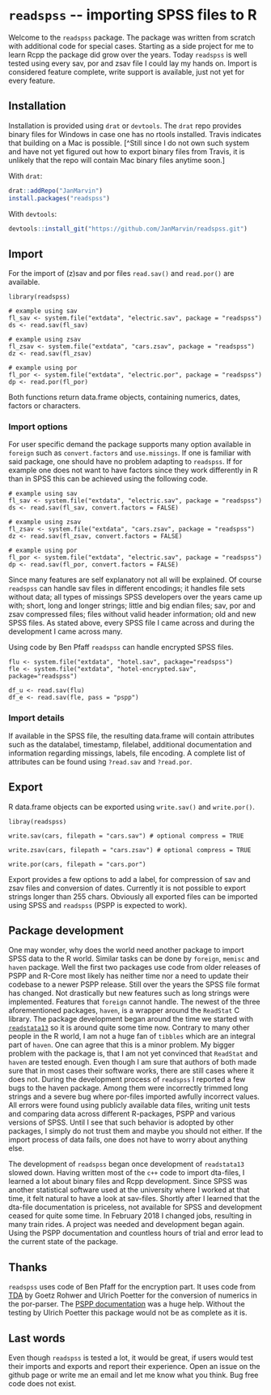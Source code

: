 # `readspss` -- importing SPSS files to R

Welcome to the `readspss` package. The package was written from scratch with
additional code for special cases. Starting as a side project for me to learn
Rcpp the package did grow over the years. Today `readspss` is well tested using
every sav, por and zsav file I could lay my hands on. Import is considered 
feature complete, write support is available, just not yet for every feature.


## Installation

Installation is provided using `drat` or `devtools`. The `drat` repo provides
binary files for Windows in case one has no rtools installed. Travis indicates
that building on a Mac is possible. [^Still since I do not own such system and
have not yet figured out how to export binary files from Travis, it is unlikely
that the repo will contain Mac binary files anytime soon.]

With `drat`:
```R
drat::addRepo("JanMarvin")
install.packages("readspss")
```

With `devtools`:
```R
devtools::install_git("https://github.com/JanMarvin/readspss.git")
```


## Import

For the import of (z)sav and por files `read.sav()` and `read.por()` are available.

```{R}
library(readspss)

# example using sav
fl_sav <- system.file("extdata", "electric.sav", package = "readspss")
ds <- read.sav(fl_sav)

# example using zsav
fl_zsav <- system.file("extdata", "cars.zsav", package = "readspss")
dz <- read.sav(fl_zsav)

# example using por
fl_por <- system.file("extdata", "electric.por", package = "readspss")
dp <- read.por(fl_por)
```

Both functions return data.frame objects, containing numerics, dates, factors or
characters. 

### Import options

For user specific demand the package supports many option available in `foreign`
such as `convert.factors` and `use.missings`. If one is familiar with said
package, one should have no problem adapting to `readspss`. If for example one
does not want to have factors since they work differently in R than in SPSS this
can be achieved using the following code.

```{R}
# example using sav
fl_sav <- system.file("extdata", "electric.sav", package = "readspss")
ds <- read.sav(fl_sav, convert.factors = FALSE)

# example using zsav
fl_zsav <- system.file("extdata", "cars.zsav", package = "readspss")
dz <- read.sav(fl_zsav, convert.factors = FALSE)

# example using por
fl_por <- system.file("extdata", "electric.sav", package = "readspss")
dp <- read.sav(fl_por, convert.factors = FALSE)
```

Since many features are self explanatory not all will be explained. Of course 
`readspss` can handle sav files in different encodings; it handles file sets 
without data; all types of missings SPSS developers over the years came up with;
short, long and longer strings; little and big endian files; sav, por and zsav
compressed files; files without valid header information; old and new SPSS
files. As stated above, every SPSS file I came across and during the development
I came across many.

Using code by Ben Pfaff `readspss` can handle encrypted SPSS files.


```{R}
flu <- system.file("extdata", "hotel.sav", package="readspss")
fle <- system.file("extdata", "hotel-encrypted.sav", package="readspss")

df_u <- read.sav(flu)
df_e <- read.sav(fle, pass = "pspp")
```

### Import details

If available in the SPSS file, the resulting data.frame will contain attributes
such as the datalabel, timestamp, filelabel, additional documentation and 
information regarding missings, labels, file encoding. A complete list of
attributes can be found using `?read.sav` and `?read.por`.


## Export

R data.frame objects can be exported using `write.sav()` and `write.por()`.

```{R}
libray(readspss)

write.sav(cars, filepath = "cars.sav") # optional compress = TRUE

write.zsav(cars, filepath = "cars.zsav") # optional compress = TRUE

write.por(cars, filepath = "cars.por")
```

Export provides a few options to add a label, for compression of sav and zsav 
files and conversion of dates. Currently it is not possible to export strings 
longer than 255 chars. Obviously all exported files can be imported using 
SPSS and `readspss` (PSPP is expected to work).


## Package development

One may wonder, why does the world need another package to import SPSS data to 
the R world. Similar tasks can be done by `foreign`, `memisc` and `haven` 
package.
Well the first two packages use code from older releases of PSPP and R-Core most
likely has neither time nor a need to update their codebase to a newer PSPP 
release. Still over the years the SPSS file format has changed. Not drastically 
but new features such as long strings were implemented. Features that `foreign` 
cannot handle. The newest of the three aforementioned packages, `haven`, is a 
wrapper around the `ReadStat` C library. The package development began around
the time we started with [`readstata13`](https://github.com/sjewo/readstata13)
so it is around quite some time now. Contrary to many other people in the R 
world, I am not a huge fan of `tibbles` which are an integral part of `haven`.
One can agree that this is a minor problem. My bigger problem with the package 
is, that I am not yet convinced that `ReadStat` and `haven` are tested enough. 
Even though I am sure that authors of both made sure that in most cases their 
software works, there are still cases where it does not. During the development
process of `readspss` I reported a few bugs to the haven package. Among them 
were incorrectly trimmed long strings and a severe bug where por-files imported
awfully incorrect values. All errors were found using publicly available data
files, writing unit tests and comparing data across different R-packages, PSPP
and various versions of SPSS. Until I see that such behavior is adopted by other
packages, I simply do not trust them and maybe you should not either. If the
import process of data fails, one does not have to worry about anything else.

The development of `readspss` began once development of `readstata13` slowed
down. Having written most of the `c++` code to import dta-files, I learned a lot
about binary files and Rcpp development. Since SPSS was another statistical
software used at the university where I worked at that time, it felt natural to
have a look at sav-files. Shortly after I learned that the dta-file 
documentation is priceless, not available for SPSS and development ceased for 
quite some time. In February 2018 I changed jobs, resulting in many train rides.
A project was needed and development began again. Using the PSPP documentation
and countless hours of trial and error lead to the current state of the package.


## Thanks

`readspss` uses code of Ben Pfaff for the encryption part. It uses code from 
[TDA](http://www.stat.ruhr-uni-bochum.de/tda.html) by Goetz Rohwer and Ulrich
Poetter for the conversion of numerics in the por-parser. The 
[PSPP documentation](http://www.gnu.org/software/pspp/pspp-dev/html_node/index.html)
was a huge help. Without the testing by Ulrich Poetter this package would not be
as complete as it is.


## Last words

Even though `readspss` is tested a lot, it would be great, if users would
test their imports and exports and report their experience. Open an issue on the
github page or write me an email and let me know what you think. Bug free code 
does not exist.
